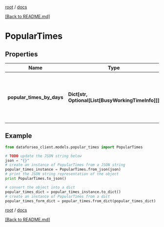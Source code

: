 [root](./../ "root") / [docs](./ "docs")

[[Back to README.md]](./../README.md "[Back to README.md]")

# PopularTimes

## Properties

Name | Type | Description | Notes
------------ | ------------- | ------------- | -------------
**popular_times_by_days** | **Dict[str, Optional[List[BusyWorkingTimeInfo]]]** | popular hours information about busy hours of the local establishment on each day of the week | [optional]

## Example

```python
from dataforseo_client.models.popular_times import PopularTimes

# TODO update the JSON string below
json = "{}"
# create an instance of PopularTimes from a JSON string
popular_times_instance = PopularTimes.from_json(json)
# print the JSON string representation of the object
print PopularTimes.to_json()

# convert the object into a dict
popular_times_dict = popular_times_instance.to_dict()
# create an instance of PopularTimes from a dict
popular_times_form_dict = popular_times.from_dict(popular_times_dict)
```

  

[root](./../ "root") / [docs](./ "docs")

[[Back to README.md]](./../README.md "[Back to README.md]")